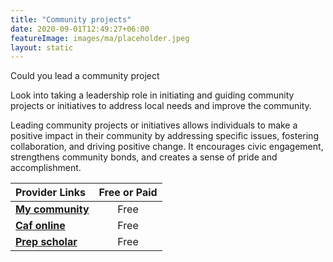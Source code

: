 ```yaml
---
title: "Community projects"
date: 2020-09-01T12:49:27+06:00
featureImage: images/ma/placeholder.jpeg
layout: static
---
```


Could you lead a community project

Look into taking a leadership role in initiating and guiding community projects or initiatives to address local needs and improve the community.

Leading community projects or initiatives allows individuals to make a positive impact in their community by addressing specific issues, fostering collaboration, and driving positive change. It encourages civic engagement, strengthens community bonds, and creates a sense of pride and accomplishment.

| Provider Links      | Free or Paid  |  
| :-----------          | :--------------:      |  
| [**My community**](https://mycommunity.org.uk/how-to-get-started-with-a-project-in-your-community) | Free | 
| [**Caf online**](https://www.cafonline.org/my-personal-giving/long-term-giving/resource-centre/supporting-community-led-initiatives) | Free  | 
| [**Prep scholar**](https://blog.prepscholar.com/129-examples-of-community-service-projects) | Free | 
  

<br/><br/>






